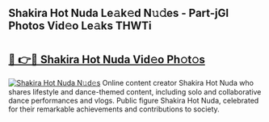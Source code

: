 ## Shakira Hot Nuda Le𝚊k𝚎d N𝚞𝚍es - Part-jGl Photos Vid𝚎o Le𝚊ks THWTi

# <h2><a href="http://fbbhdts.evod.top/?m=Shakira+Hot+Nuda">🔗 👉🔴 Shakira Hot Nuda Vid𝚎o Ph𝚘t𝚘s</a></h2>

[![Shakira Hot Nuda N𝚞d𝚎s](https://i.imgur.com/8V9OHl7.gif)](http://fbbhdts.evod.top/?m=Shakira+Hot+Nuda)
Online content creator Shakira Hot Nuda who shares lifestyle and dance-themed content, including solo and collaborative dance performances and vlogs. Public figure Shakira Hot Nuda, celebrated for their remarkable achievements and contributions to society. 
